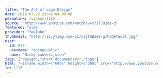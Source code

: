 ```yaml
---
title: "The Art of Logo Design"
date: 2012-07-22 21:42:04 00:00
permalink: /videos/1115
source: "http://www.youtube.com/watch?v=x3jTSB2ez-g"
featured: false
provider: "YouTube"
thumbnail: "http://i1.ytimg.com/vi/x3jTSB2ez-g/hqdefault.jpg"
user:
  id: 678
  username: "goingpublic"
  name: "Nicky Lauwerijssen"
tags: ["design","short documentary","logo"]
html: "<iframe width=\"640\" height=\"360\" src=\"http://www.youtube.com/embed/x3jTSB2ez-g?wmode=transparent&fs=1&feature=oembed\" frameborder=\"0\" allowfullscreen></iframe>"
id: 1115
---
```


